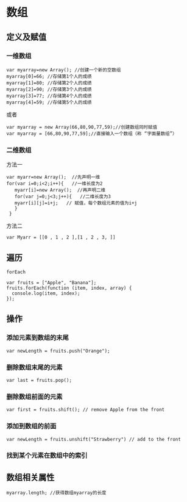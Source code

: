 # 数组

## 定义及赋值
### 一维数组
```
var myarray=new Array(); //创建一个新的空数组
myarray[0]=66; //存储第1个人的成绩
myarray[1]=80; //存储第2个人的成绩
myarray[2]=90; //存储第3个人的成绩
myarray[3]=77; //存储第4个人的成绩
myarray[4]=59; //存储第5个人的成绩
```
或者
```
var myarray = new Array(66,80,90,77,59);//创建数组同时赋值
var myarray = [66,80,90,77,59];//直接输入一个数组（称 “字面量数组”）
```

### 二维数组
方法一
```
var myarr=new Array();  //先声明一维 
for(var i=0;i<2;i++){   //一维长度为2
   myarr[i]=new Array();  //再声明二维 
   for(var j=0;j<3;j++){   //二维长度为3
   myarr[i][j]=i+j;   // 赋值，每个数组元素的值为i+j
   }
 }
```

方法二
```
var Myarr = [[0 , 1 , 2 ],[1 , 2 , 3, ]]
```

## 遍历

`forEach`
```
var fruits = ["Apple", "Banana"];
fruits.forEach(function (item, index, array) {
  console.log(item, index);
});
```

## 操作
### 添加元素到数组的末尾
```
var newLength = fruits.push("Orange");
```

### 删除数组末尾的元素
```
var last = fruits.pop();
```
### 删除数组前面的元素
```
var first = fruits.shift(); // remove Apple from the front
```
### 添加到数组的前面
```
var newLength = fruits.unshift("Strawberry") // add to the front
```

### 找到某个元素在数组中的索引




## 数组相关属性
```
myarray.length; //获得数组myarray的长度

```


